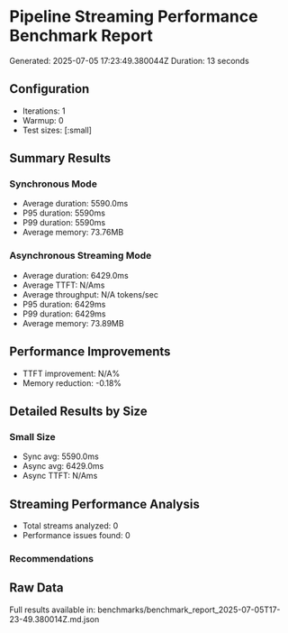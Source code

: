 # Pipeline Streaming Performance Benchmark Report

Generated: 2025-07-05 17:23:49.380044Z
Duration: 13 seconds

## Configuration
- Iterations: 1
- Warmup: 0
- Test sizes: [:small]

## Summary Results

### Synchronous Mode
- Average duration: 5590.0ms
- P95 duration: 5590ms
- P99 duration: 5590ms
- Average memory: 73.76MB

### Asynchronous Streaming Mode
- Average duration: 6429.0ms
- Average TTFT: N/Ams
- Average throughput: N/A tokens/sec
- P95 duration: 6429ms
- P99 duration: 6429ms
- Average memory: 73.89MB

## Performance Improvements
- TTFT improvement: N/A%
- Memory reduction: -0.18%

## Detailed Results by Size

### Small Size
- Sync avg: 5590.0ms
- Async avg: 6429.0ms
- Async TTFT: N/Ams


## Streaming Performance Analysis
- Total streams analyzed: 0
- Performance issues found: 0

### Recommendations


## Raw Data

Full results available in: benchmarks/benchmark_report_2025-07-05T17-23-49.380014Z.md.json
